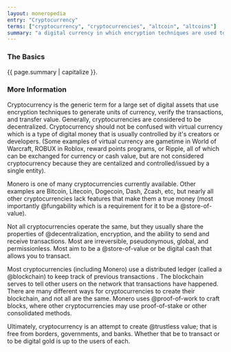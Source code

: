 ```yaml
---
layout: moneropedia
entry: "Cryptocurrency"
terms: ["cryptocurrency", "cryptocurrencies", "altcoin", "altcoins"]
summary: "a digital currency in which encryption techniques are used to regulate the generation of units of currency and verify the transfer of funds, usually operating independently of a central bank"
---
```


### The Basics

{{ page.summary | capitalize }}.

### More Information

Cryptocurrency is the generic term for a large set of digital assets that use encryption techniques to generate units of currency, verify the transactions, and transfer value. Generally, cryptocurrencies are considered to be decentralized. Cryptocurrency should not be confused with virtual currency which is a type of digital money that is usually controlled by it's creators or developers. (Some examples of virtual currency are gametime in World of Warcraft, ROBUX in Roblox, reward points programs, or Ripple, all of which can be exchanged for currency or cash value, but are not considered cryptocurrency because they are centalized and controlled/issued by a single entity).  

Monero is one of many cryptocurrencies currently available. Other examples are Bitcoin, Litecoin, Dogecoin, Dash, Zcash, etc, but nearly all other cryptocurrencies lack features that make them a true money (most importantly @fungability which is a requirement for it to be a @store-of-value).

Not all cryptocurrencies operate the same, but they usually share the properties of @decentralization, encryption, and the ability to send and receive transactions. Most are irreversible, pseudonymous, global, and permissionless. Most aim to be a @store-of-value or be digital cash that allows you to transact.

Most cryptocurrencies (including Monero) use a distributed ledger (called a @blockchain) to keep track of previous transactions . The blockchain serves to tell other users on the network that transactions have happened. There are many different ways for cryptocurrencies to create their blockchain, and not all are the same. Monero uses @proof-of-work to craft blocks, where other cryptocurrencies may use proof-of-stake or other consolidated methods.

Ultimately, cryptocurrency is an attempt to create @trustless value; that is free from borders, governments, and banks. Whether that be to transact or to be digital gold is up to the users of each.
